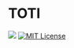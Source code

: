 # TOTI

[![](https://jitpack.io/v/ondrej-nemec/MVC.svg)](https://jitpack.io/#ondrej-nemec/javainit)
[![MIT License](http://img.shields.io/badge/license-MIT-green.svg) ](https://github.com/ondrej-nemec/MVC/blob/master/LICENSE)
